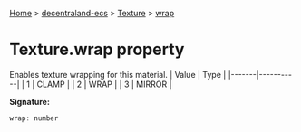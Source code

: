 [Home](./index) &gt; [decentraland-ecs](./decentraland-ecs.md) &gt; [Texture](./decentraland-ecs.texture.md) &gt; [wrap](./decentraland-ecs.texture.wrap.md)

# Texture.wrap property

Enables texture wrapping for this material. \| Value \| Type \| \|\-\-\-\-\-\--\|\-\-\-\-\-\-\-\-\---\| \| 1 \| CLAMP \| \| 2 \| WRAP \| \| 3 \| MIRROR \|

**Signature:**
```javascript
wrap: number
```
